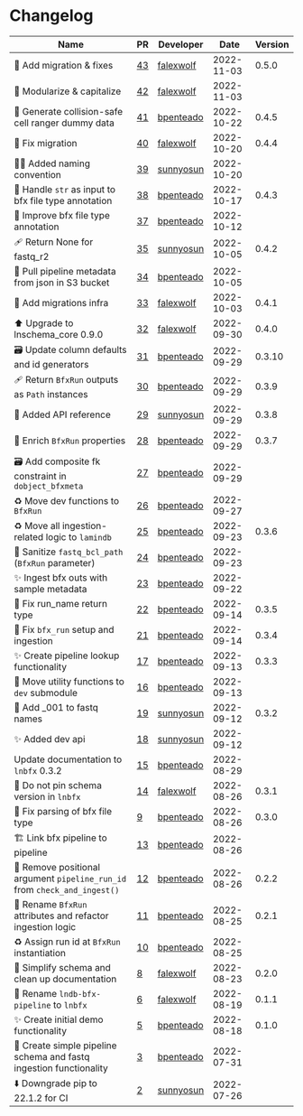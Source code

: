 # Changelog

<!-- prettier-ignore -->
Name | PR | Developer | Date | Version
--- | --- | --- | --- | ---
🍱 Add migration & fixes | [43](https://github.com/laminlabs/lnbfx/pull/43) | [falexwolf](https://github.com/falexwolf) | 2022-11-03 | 0.5.0
🎨 Modularize & capitalize | [42](https://github.com/laminlabs/lnbfx/pull/42) | [falexwolf](https://github.com/falexwolf) | 2022-11-03 |
🍱 Generate collision-safe cell ranger dummy data | [41](https://github.com/laminlabs/lnbfx/pull/41) | [bpenteado](https://github.com/bpenteado) | 2022-10-22 | 0.4.5
🐛 Fix migration | [40](https://github.com/laminlabs/lnbfx/pull/40) | [falexwolf](https://github.com/falexwolf) | 2022-10-20 | 0.4.4
🧑‍💻 Added naming convention | [39](https://github.com/laminlabs/lnbfx/pull/39) | [sunnyosun](https://github.com/sunnyosun) | 2022-10-20 |
🎨 Handle `str` as input to bfx file type annotation | [38](https://github.com/laminlabs/lnbfx/pull/38) | [bpenteado](https://github.com/bpenteado) | 2022-10-17 | 0.4.3
🎨 Improve bfx file type annotation | [37](https://github.com/laminlabs/lnbfx/pull/37) | [bpenteado](https://github.com/bpenteado) | 2022-10-12 |
🩹 Return None for fastq_r2 | [35](https://github.com/laminlabs/lnbfx/pull/35) | [sunnyosun](https://github.com/sunnyosun) | 2022-10-05 | 0.4.2
🍱 Pull pipeline metadata from json in S3 bucket | [34](https://github.com/laminlabs/lnbfx/pull/34) | [bpenteado](https://github.com/bpenteado) | 2022-10-05 |
🍱 Add migrations infra | [33](https://github.com/laminlabs/lnbfx/pull/33) | [falexwolf](https://github.com/falexwolf) | 2022-10-03 | 0.4.1
⬆️ Upgrade to lnschema_core 0.9.0 | [32](https://github.com/laminlabs/lnbfx/pull/32) | [falexwolf](https://github.com/falexwolf) | 2022-09-30 | 0.4.0
🗃️ Update column defaults and id generators | [31](https://github.com/laminlabs/lnbfx/pull/31) | [bpenteado](https://github.com/bpenteado) | 2022-09-29 | 0.3.10
🩹 Return `BfxRun` outputs as `Path` instances | [30](https://github.com/laminlabs/lnbfx/pull/30) | [bpenteado](https://github.com/bpenteado) | 2022-09-29 | 0.3.9
📝 Added API reference | [29](https://github.com/laminlabs/lnbfx/pull/29) | [sunnyosun](https://github.com/sunnyosun) | 2022-09-29 | 0.3.8
🎨 Enrich `BfxRun` properties | [28](https://github.com/laminlabs/lnbfx/pull/28) | [bpenteado](https://github.com/bpenteado) | 2022-09-29 | 0.3.7
🗃️ Add composite fk constraint in `dobject_bfxmeta` | [27](https://github.com/laminlabs/lnbfx/pull/27) | [bpenteado](https://github.com/bpenteado) | 2022-09-29 |
♻️ Move dev functions to `BfxRun` | [26](https://github.com/laminlabs/lnbfx/pull/26) | [bpenteado](https://github.com/bpenteado) | 2022-09-27 |
♻️ Move all ingestion-related logic to `lamindb` | [25](https://github.com/laminlabs/lnbfx/pull/25) | [bpenteado](https://github.com/bpenteado) | 2022-09-23 | 0.3.6
🎨 Sanitize `fastq_bcl_path` (`BfxRun` parameter) | [24](https://github.com/laminlabs/lnbfx/pull/24) | [bpenteado](https://github.com/bpenteado) | 2022-09-23 |
✨ Ingest bfx outs with sample metadata | [23](https://github.com/laminlabs/lnbfx/pull/23) | [bpenteado](https://github.com/bpenteado) | 2022-09-22 |
🐛 Fix run_name return type | [22](https://github.com/laminlabs/lnbfx/pull/22) | [bpenteado](https://github.com/bpenteado) | 2022-09-14 | 0.3.5
🎨 Fix `bfx_run` setup and ingestion | [21](https://github.com/laminlabs/lnbfx/pull/21) | [bpenteado](https://github.com/bpenteado) | 2022-09-14 | 0.3.4
✨ Create pipeline lookup functionality | [17](https://github.com/laminlabs/lnbfx/pull/17) | [bpenteado](https://github.com/bpenteado) | 2022-09-13 | 0.3.3
🚚 Move utility functions to `dev` submodule | [16](https://github.com/laminlabs/lnbfx/pull/16) | [bpenteado](https://github.com/bpenteado) | 2022-09-13 |
📝 Add _001 to fastq names | [19](https://github.com/laminlabs/lnbfx/pull/19) | [sunnyosun](https://github.com/sunnyosun) | 2022-09-12 | 0.3.2
✨ Added dev api | [18](https://github.com/laminlabs/lnbfx/pull/18) | [sunnyosun](https://github.com/sunnyosun) | 2022-09-12 |
Update documentation to `lnbfx` 0.3.2 | [15](https://github.com/laminlabs/lnbfx/pull/15) | [bpenteado](https://github.com/bpenteado) | 2022-08-29 |
🔧 Do not pin schema version in `lnbfx` | [14](https://github.com/laminlabs/lnbfx/pull/14) | [falexwolf](https://github.com/falexwolf) | 2022-08-26 | 0.3.1
🐛 Fix parsing of bfx file type | [9](https://github.com/laminlabs/lnbfx/pull/9) | [bpenteado](https://github.com/bpenteado) | 2022-08-26 | 0.3.0
🏗️ Link bfx pipeline to pipeline | [13](https://github.com/laminlabs/lnbfx/pull/13) | [bpenteado](https://github.com/bpenteado) | 2022-08-26 |
🐛 Remove positional argument `pipeline_run_id` from `check_and_ingest()` | [12](https://github.com/laminlabs/lnbfx/pull/12) | [bpenteado](https://github.com/bpenteado) | 2022-08-26 | 0.2.2
🎨 Rename `BfxRun` attributes and refactor ingestion logic | [11](https://github.com/laminlabs/lnbfx/pull/11) | [bpenteado](https://github.com/bpenteado) | 2022-08-25 | 0.2.1
♻️ Assign run id at `BfxRun` instantiation | [10](https://github.com/laminlabs/lnbfx/pull/10) | [bpenteado](https://github.com/bpenteado) | 2022-08-25 |
🎨 Simplify schema and clean up documentation | [8](https://github.com/laminlabs/lnbfx/pull/8) | [falexwolf](https://github.com/falexwolf) | 2022-08-23 | 0.2.0
🚚 Rename `lndb-bfx-pipeline` to `lnbfx` | [6](https://github.com/laminlabs/lnbfx/pull/6) | [falexwolf](https://github.com/falexwolf) | 2022-08-19 | 0.1.1
✨ Create initial demo functionality | [5](https://github.com/laminlabs/lnbfx/pull/5) | [bpenteado](https://github.com/bpenteado) | 2022-08-18 | 0.1.0
🎉 Create simple pipeline schema and fastq ingestion functionality | [3](https://github.com/laminlabs/lnbfx/pull/3) | [bpenteado](https://github.com/bpenteado) | 2022-07-31 |
⬇️ Downgrade pip to 22.1.2 for CI | [2](https://github.com/laminlabs/lnbfx/pull/2) | [sunnyosun](https://github.com/sunnyosun) | 2022-07-26 |

